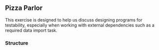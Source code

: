 ## Pizza Parlor

This exercise is designed to help us discuss designing programs
for testability, especially when working with external dependencies
such as a required data import task.

### Structure
